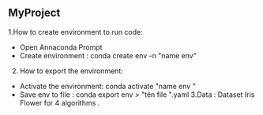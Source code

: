 ## MyProject
1.How to create environment to run code:
* Open Annaconda Prompt
* Create environment : conda create env -n "name env"
2. How to export the environment:
* Activate the environment: conda activate "name env "
* Save env to file : conda export env > "tên file ".yaml
3.Data : Dataset Iris Flower for 4 algorithms .


